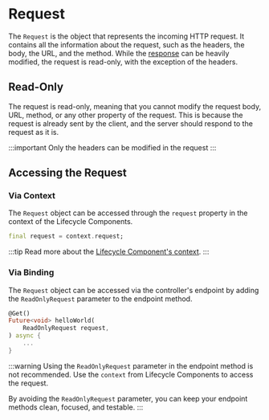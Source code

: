 # Request

The `Request` is the object that represents the incoming HTTP request. It contains all the information about the request, such as the headers, the body, the URL, and the method. While the [response] can be heavily modified, the request is read-only, with the exception of the headers.

## Read-Only

The request is read-only, meaning that you cannot modify the request body, URL, method, or any other property of the request. This is because the request is already sent by the client, and the server should respond to the request as it is.

:::important
Only the headers can be modified in the request
:::

## Accessing the Request

### Via Context

The `Request` object can be accessed through the `request` property in the context of the Lifecycle Components.

```dart
final request = context.request;
```

:::tip
Read more about the [Lifecycle Component's context][lifecycle-context].
:::

### Via Binding

The `Request` object can be accessed via the controller's endpoint by adding the `ReadOnlyRequest` parameter to the endpoint method.

```dart
@Get()
Future<void> helloWorld(
    ReadOnlyRequest request,
) async {
    ...
}
```

:::warning
Using the `ReadOnlyRequest` parameter in the endpoint method is not recommended. Use the `context` from Lifecycle Components to access the request.

By avoiding the `ReadOnlyRequest` parameter, you can keep your endpoint methods clean, focused, and testable.
:::

[response]: ./../response/overview.md
[lifecycle-context]: ../context/overview.md
